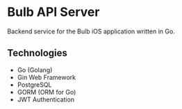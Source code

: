 # Bulb API Server

Backend service for the Bulb iOS application written in Go.

## Technologies

- Go (Golang)
- Gin Web Framework
- PostgreSQL
- GORM (ORM for Go)
- JWT Authentication
